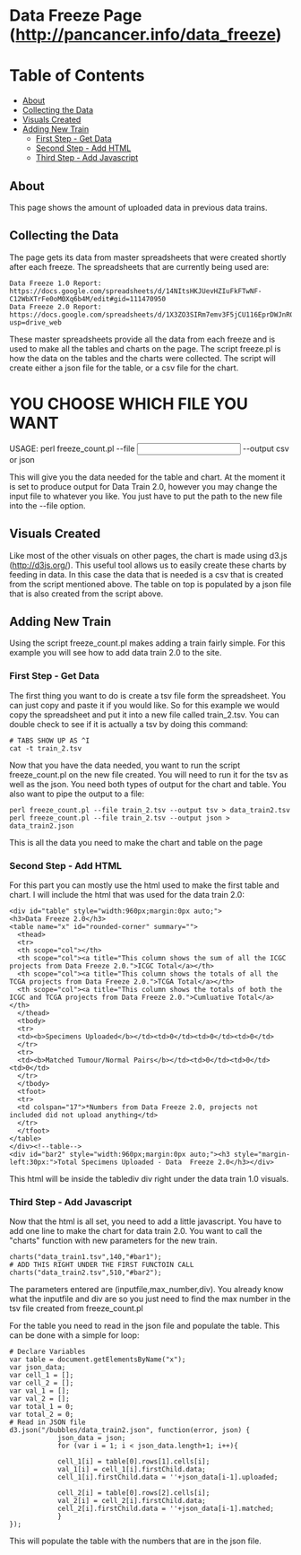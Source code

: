 # Data Freeze Page (http://pancancer.info/data_freeze)

# Table of Contents
  * [About](#about)
  * [Collecting the Data](#collecting-the-data)
  * [Visuals Created](#visuals-created)
  * [Adding New Train](#adding-new-train)
    * [First Step - Get Data](#first-step---get-file)
    * [Second Step - Add HTML](#second-step---add-html)
    * [Third Step - Add Javascript](#third-step---add-javascript)
  
## About 
This page shows the amount of uploaded data in previous data trains. 

## Collecting the Data
The page gets its data from master spreadsheets that were created shortly after each freeze. The spreadsheets that are currently being used are:

    Data Freeze 1.0 Report: https://docs.google.com/spreadsheets/d/14NItsHKJUevHZIuFkFTwNF-C12WbXTrFe0oM0Xq6b4M/edit#gid=111470950
    Data Freeze 2.0 Report: https://docs.google.com/spreadsheets/d/1X3ZO3SIRm7emv3F5jCU116EprDWJnRGNqCB8x5HqOws/edit?usp=drive_web
    
These master spreadsheets provide all the data from each freeze and is used to make all the tables and charts on the page. The script freeze.pl is how the data on the tables and the charts were collected. The script will create either a json file for the table, or a csv file for the chart. 

  # YOU CHOOSE WHICH FILE YOU WANT 
  USAGE: perl freeze_count.pl --file <INPUT FILE> --output <OUTPUT TYPE> csv or json
  
This will give you the data needed for the table and chart. At the moment it is set to produce output for Data Train 2.0, however you may change the input file to whatever you like. You just have to put the path to the new file into the --file option. 

## Visuals Created
Like most of the other visuals on other pages, the chart is made using d3.js (http://d3js.org/). This useful tool allows us to easily create these charts by feeding in data. In this case the data that is needed is a csv that is created from the script mentioned above. The table on top is populated by a json file that is also created from the script above. 

## Adding New Train 
Using the script freeze_count.pl makes adding a train fairly simple. For this example you will see how to add data train 2.0 to the site.

### First Step - Get Data 
The first thing you want to do is create a tsv file form the spreadsheet. You can just copy and paste it if you would like. So for this example we would copy the spreadsheet and put it into a new file called train_2.tsv. You can double check to see if it is actually a tsv by doing this command:

    # TABS SHOW UP AS ^I
    cat -t train_2.tsv

Now that you have the data needed, you want to run the script freeze_count.pl on the new file created. You will need to run it for the tsv as well as the json. You need both types of output for the chart and table. You also want to pipe the output to a file:

    perl freeze_count.pl --file train_2.tsv --output tsv > data_train2.tsv
    perl freeze_count.pl --file train_2.tsv --output json > data_train2.json
  
This is all the data you need to make the chart and table on the page

### Second Step - Add HTML
For this part you can mostly use the html used to make the first table and chart. I will include the html that was used for the data train 2.0:

    <div id="table" style="width:960px;margin:0px auto;">
    <h3>Data Freeze 2.0</h3>
    <table name="x" id="rounded-corner" summary="">
      <thead>
      <tr>
      <th scope="col"></th>
      <th scope="col"><a title="This column shows the sum of all the ICGC projects from Data Freeze 2.0.">ICGC Total</a></th>
      <th scope="col"><a title="This column shows the totals of all the TCGA projects from Data Freeze 2.0.">TCGA Total</a></th>
      <th scope="col"><a title="This column shows the totals of both the ICGC and TCGA projects from Data Freeze 2.0.">Cumluative Total</a></th>
      </thead>
      <tbody>
      <tr>
      <td><b>Specimens Uploaded</b></td><td>0</td><td>0</td><td>0</td>
      </tr>
      <tr>
      <td><b>Matched Tumour/Normal Pairs</b></td><td>0</td><td>0</td><td>0</td>
      </tr>
      </tbody>
      <tfoot>
      <tr>
      <td colspan="17">*Numbers from Data Freeze 2.0, projects not included did not upload anything</td>
      </tr>
      </tfoot>
    </table>
    </div><!--table-->
    <div id="bar2" style="width:960px;margin:0px auto;"><h3 style="margin-left:30px:">Total Specimens Uploaded - Data  Freeze 2.0</h3></div>
    
This html will be inside the tablediv div right under the data train 1.0 visuals.

### Third Step - Add Javascript
Now that the html is all set, you need to add a little javascript. You have to add one line to make the chart for data train 2.0. You want to call the "charts" function with new parameters for the new train. 

    charts("data_train1.tsv",140,"#bar1");
    # ADD THIS RIGHT UNDER THE FIRST FUNCTOIN CALL 
    charts("data_train2.tsv",510,"#bar2");
    
The parameters entered are (inputfile,max_number,div). You already know what the inputfile and div are so you just need to find the max number in the tsv file created from freeze_count.pl

For the table you need to read in the json file and populate the table. This can be done with a simple for loop:

    # Declare Variables
    var table = document.getElementsByName("x");
    var json_data;
    var cell_1 = [];
    var cell_2 = [];
    var val_1 = [];
    var val_2 = [];
    var total_1 = 0;
    var total_2 = 0;
    # Read in JSON file 
    d3.json("/bubbles/data_train2.json", function(error, json) {     
                json_data = json;
                for (var i = 1; i < json_data.length+1; i++){
                        
                cell_1[i] = table[0].rows[1].cells[i];
                val_1[i] = cell_1[i].firstChild.data;
                cell_1[i].firstChild.data = ''+json_data[i-1].uploaded;
                
                cell_2[i] = table[0].rows[2].cells[i];
                val_2[i] = cell_2[i].firstChild.data;
                cell_2[i].firstChild.data = ''+json_data[i-1].matched;
                }
    });
    
This will populate the table with the numbers that are in the json file.
